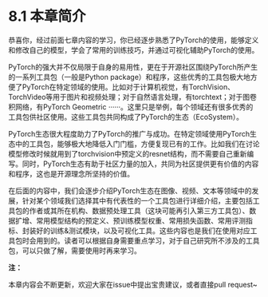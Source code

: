 # 8.1 本章简介

恭喜你，经过前面七章内容的学习，你已经逐步熟悉了PyTorch的使用，能够定义和修改自己的模型，学会了常用的训练技巧，并通过可视化辅助PyTorch的使用。

PyTorch的强大并不仅局限于自身的易用性，更在于开源社区围绕PyTorch所产生的一系列工具包（一般是Python package）和程序，这些优秀的工具包极大地方便了PyTorch在特定领域的使用。比如对于计算机视觉，有TorchVision、TorchVideo等用于图片和视频处理；对于自然语言处理，有torchtext；对于图卷积网络，有PyTorch Geometric ······。这里只是举例，每个领域还有很多优秀的工具包供社区使用。这些工具包共同构成了PyTorch的生态（EcoSystem）。

PyTorch生态很大程度助力了PyTorch的推广与成功。在特定领域使用PyTorch生态中的工具包，能够极大地降低入门门槛，方便复现已有的工作。比如我们在讨论模型修改时候就用到了torchvision中预定义的resnet结构，而不需要自己重新编写。同时，PyTorch生态有助于社区力量的加入，共同为社区提供更有价值的内容和程序，这也是开源理念所坚持的价值。

在后面的内容中，我们会逐步介绍PyTorch生态在图像、视频、文本等领域中的发展，针对某个领域我们选择其中有代表性的一个工具包进行详细介绍，主要包括工具包的作者或其所在机构、数据预处理工具（这块可能再引入第三方工具包）、数据扩增、常用模型结构的预定义、预训练模型权重、常用损失函数、常用评测指标、封装好的训练&测试模块，以及可视化工具。这些内容也是我们在使用对应工具包时会用到的。读者可以根据自身需要重点学习，对于自己研究所不涉及的工具包，可以只做了解，需要使用时再来学习。



**注：**

本章内容会不断更新，欢迎大家在issue中提出宝贵建议，或者直接pull request~

